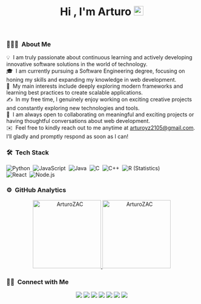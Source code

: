 <h1 align="center"><b>Hi , I'm Arturo</b> <img src="https://media.giphy.com/media/hvRJCLFzcasrR4ia7z/giphy.gif" width="25"></h1>
<br/>

### 👨🏻‍💻 &nbsp;About Me
💡 &nbsp;I am truly passionate about continuous learning and actively developing innovative software solutions in the world of technology.\
🎓 &nbsp;I am currently pursuing a Software Engineering degree, focusing on honing my skills and expanding my knowledge in web development.\
🌱 &nbsp;My main interests include deeply exploring modern frameworks and learning best practices to create scalable applications.\
✍️ &nbsp;In my free time, I genuinely enjoy working on exciting creative projects and constantly exploring new technologies and tools.\
💬 &nbsp;I am always open to collaborating on meaningful and exciting projects or having thoughtful conversations about web development.\
✉️ &nbsp;Feel free to kindly reach out to me anytime at arturoyz2105@gmail.com. I’ll gladly and promptly respond as soon as I can!

### 🛠 &nbsp;Tech Stack

![Python](https://img.shields.io/badge/-Python-05122A?style=flat&logo=python)&nbsp;
![JavaScript](https://img.shields.io/badge/-JavaScript-05122A?style=flat&logo=javascript)&nbsp;
![Java](https://img.shields.io/badge/-Java-05122A?style=flat&logo=Java&logoColor=FFA518)&nbsp;
![C](https://img.shields.io/badge/-C-05122A?style=flat&logo=C&logoColor=A8B9CC)&nbsp;
![C++](https://img.shields.io/badge/-C++-05122A?style=flat&logo=C%2B%2B&logoColor=00599C)&nbsp;
![R (Statistics)](https://img.shields.io/badge/-R-05122A?style=flat&logo=R&logoColor=276DC3)\
![React](https://img.shields.io/badge/-React-05122A?style=flat&logo=react)&nbsp;
![Node.js](https://img.shields.io/badge/-Node.js-05122A?style=flat&logo=node.js)&nbsp;

### ⚙️ &nbsp;GitHub Analytics
<div align="center">
  <a href="https://github.com/ArturoZAC">
    <img height="180em" src="https://github-readme-stats.vercel.app/api/top-langs?username=ArturoZAC&show_icons=true&locale=en&layout=compact&theme=tokyonight" alt="ArturoZAC"/>
    <img height="180em" src="https://github-readme-stats.vercel.app/api?username=ArturoZAC&show_icons=true&locale=en&layout=compact&theme=tokyonight" alt="ArturoZAC"/>
  </a>
</div>

### 🤝🏻 &nbsp;Connect with Me

<p align="center">
<a href="https://www.adityavsingh.com"><img src="https://img.shields.io/badge/-adityavsingh.com-3423A6?style=flat&logo=Google-Chrome&logoColor=white"/></a>
<a href="https://linkedin.com/in/AVS1508"><img src="https://img.shields.io/badge/-Aditya%20Vikram%20Singh-0077B5?style=flat&logo=Linkedin&logoColor=white"/></a>
<a href="mailto:avsingh@umass.edu"><img src="https://img.shields.io/badge/-avsingh@umass.edu-D14836?style=flat&logo=Gmail&logoColor=white"/></a>
<a href="https://instagram.com/adityavs_"><img src="https://img.shields.io/badge/-@adityavs__-E4405F?style=flat&logo=Instagram&logoColor=white"/></a>
<a href="https://facebook.com/AVS1508"><img src="https://img.shields.io/badge/-@AVS1508-1877F2?style=flat&logo=Facebook&logoColor=white"/></a>
<a href="https://www.pinterest.ca/AVS1508"><img src="https://img.shields.io/badge/-@AVS1508-BD081C?style=flat&logo=Pinterest&logoColor=white"/></a>
<a href="https://www.behance.net/AVS1508"><img src="https://img.shields.io/badge/-@AVS1508-1769FF?style=flat&logo=Behance&logoColor=white"/></a>
</p>
